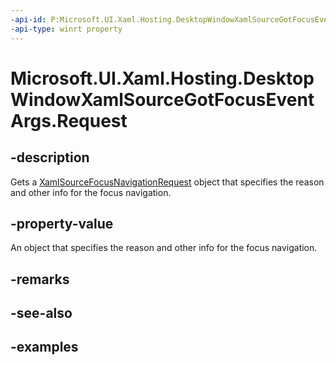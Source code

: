 ```yaml
---
-api-id: P:Microsoft.UI.Xaml.Hosting.DesktopWindowXamlSourceGotFocusEventArgs.Request
-api-type: winrt property
---
```


<!-- Property syntax.
public XamlSourceFocusNavigationRequest Request { get; }
-->

# Microsoft.UI.Xaml.Hosting.DesktopWindowXamlSourceGotFocusEventArgs.Request

## -description
Gets a [XamlSourceFocusNavigationRequest](xamlsourcefocusnavigationrequest.md) object that specifies the reason and other info for the focus navigation.

## -property-value
An object that specifies the reason and other info for the focus navigation. 

## -remarks

## -see-also

## -examples
